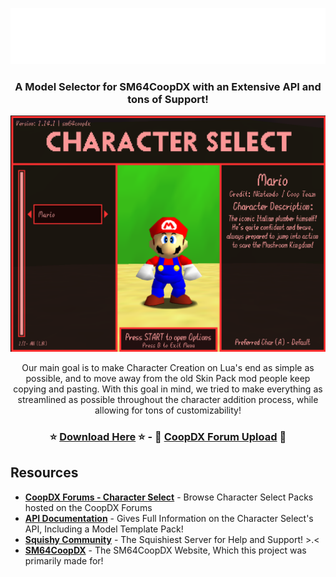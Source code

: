 <p align=center> <img src="images/page-header.png" width="800"> </p>

### <p align=center> A Model Selector for SM64CoopDX with an Extensive API and tons of Support!</p>

<p align=center> <img src="images/menu-preview.png" width="720"> </p>
 
<p align=center > Our main goal is to make Character Creation on Lua's end as simple as possible, and to move away from the old Skin Pack mod people keep copying and pasting. With this goal in mind, we tried to make everything as streamlined as possible throughout the character addition process, while allowing for tons of customizability! </p>

### <p align=center>⭐ [Download Here](https://github.com/Squishy6094/character-select-coop/releases) ⭐ - 🧰 [CoopDX Forum Upload](https://mods.sm64coopdx.com/mods/character-select.149/) 🧰</p>

## Resources
- **[CoopDX Forums - Character Select](http://mods.sm64coopdx.com/mods/categories/character-select.14/)** - Browse Character Select Packs hosted on the CoopDX Forums
- **[API Documentation](https://github.com/Squishy6094/character-select-coop/wiki/API-Documentation)** - Gives Full Information on the Character Select's API, Including a Model Template Pack!
- **[Squishy Community](https://discord.gg/2bg2FnFp6f)** - The Squishiest Server for Help and Support! >.<
- **[SM64CoopDX](https://sm64coopdx.com)** - The SM64CoopDX Website, Which this project was primarily made for!

